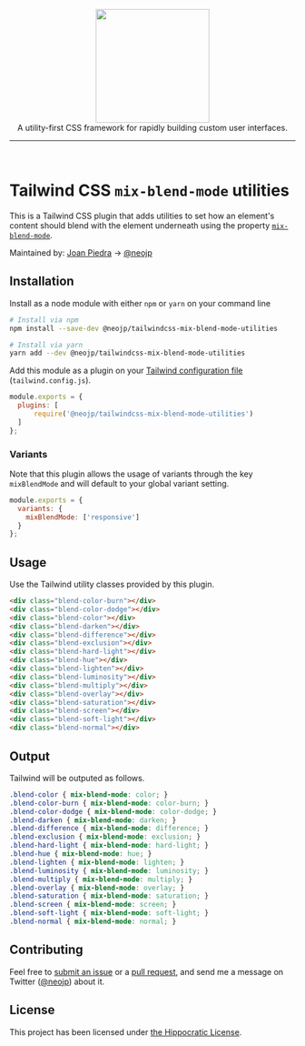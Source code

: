 <p align="center">
    <a href="https://tailwindcss.com/" target="_blank"><img width="200" src="https://tailwindcss.com/img/tailwind.svg"></a><br>
    A utility-first CSS framework for rapidly building custom user interfaces.
</p>

---

<br>

# Tailwind CSS `mix-blend-mode` utilities

This is a Tailwind CSS plugin that adds utilities to set how an element's content should blend with the element underneath using the property [`mix-blend-mode`](https://developer.mozilla.org/en-US/docs/Web/CSS/mix-blend-mode).

Maintained by: [Joan Piedra](https://joanpiedra.com) → [@neojp](https://twitter.com/neojp)

## Installation

Install as a node module with either `npm` or `yarn` on your command line

```bash
# Install via npm
npm install --save-dev @neojp/tailwindcss-mix-blend-mode-utilities

# Install via yarn
yarn add --dev @neojp/tailwindcss-mix-blend-mode-utilities
```

Add this module as a plugin on your [Tailwind configuration file](https://tailwindcss.com/docs/configuration#plugins) (`tailwind.config.js`).

```js
module.exports = {
  plugins: [
      require('@neojp/tailwindcss-mix-blend-mode-utilities')
  ]
};
```

### Variants

Note that this plugin allows the usage of variants through the key `mixBlendMode` and will default to your global variant setting.

```js
module.exports = {
  variants: {
    mixBlendMode: ['responsive']
  }
};
```

## Usage

Use the Tailwind utility classes provided by this plugin.

```html
<div class="blend-color-burn"></div>
<div class="blend-color-dodge"></div>
<div class="blend-color"></div>
<div class="blend-darken"></div>
<div class="blend-difference"></div>
<div class="blend-exclusion"></div>
<div class="blend-hard-light"></div>
<div class="blend-hue"></div>
<div class="blend-lighten"></div>
<div class="blend-luminosity"></div>
<div class="blend-multiply"></div>
<div class="blend-overlay"></div>
<div class="blend-saturation"></div>
<div class="blend-screen"></div>
<div class="blend-soft-light"></div>
<div class="blend-normal"></div>
```

## Output

Tailwind will be outputed as follows.

```css
.blend-color { mix-blend-mode: color; }
.blend-color-burn { mix-blend-mode: color-burn; }
.blend-color-dodge { mix-blend-mode: color-dodge; }
.blend-darken { mix-blend-mode: darken; }
.blend-difference { mix-blend-mode: difference; }
.blend-exclusion { mix-blend-mode: exclusion; }
.blend-hard-light { mix-blend-mode: hard-light; }
.blend-hue { mix-blend-mode: hue; }
.blend-lighten { mix-blend-mode: lighten; }
.blend-luminosity { mix-blend-mode: luminosity; }
.blend-multiply { mix-blend-mode: multiply; }
.blend-overlay { mix-blend-mode: overlay; }
.blend-saturation { mix-blend-mode: saturation; }
.blend-screen { mix-blend-mode: screen; }
.blend-soft-light { mix-blend-mode: soft-light; }
.blend-normal { mix-blend-mode: normal; }
```

## Contributing

Feel free to [submit an issue](https://github.com/neojp/tailwindcss-mix-blend-mode-utilities/issues) or a [pull request](https://github.com/neojp/tailwindcss-mix-blend-mode-utilities/pulls), and send me a message on Twitter ([@neojp](https://twitter.com/neojp)) about it.

## License
This project has been licensed under [the Hippocratic License](https://firstdonoharm.dev/).